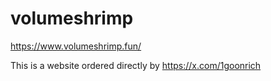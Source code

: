 # volumeshrimp

https://www.volumeshrimp.fun/

This is a website ordered directly by https://x.com/1goonrich
